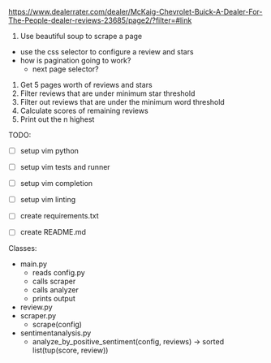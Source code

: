 https://www.dealerrater.com/dealer/McKaig-Chevrolet-Buick-A-Dealer-For-The-People-dealer-reviews-23685/page2/?filter=#link



1. Use beautiful soup to scrape a page
* use the css selector to configure a review and stars 
* how is pagination going to work? 
  * next page selector?
1. Get 5 pages worth of reviews and stars 
2. Filter reviews that are under minimum star threshold 
3. Filter out reviews that are under the minimum word threshold
4. Calculate scores of remaining reviews 
5. Print out the n highest 


TODO: 
* [ ] setup vim python
* [ ] setup vim tests and runner
* [ ] setup vim completion 
* [ ] setup vim linting
* [ ] create requirements.txt
* [ ] create README.md


Classes: 

* main.py
  * reads config.py
  * calls scraper 
  * calls analyzer 
  * prints output 
* review.py 
* scraper.py
  * scrape(config)
* sentimentanalysis.py
  * analyze_by_positive_sentiment(config, reviews) -> sorted list(tup(score, review)) 
